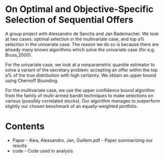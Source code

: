 # On Optimal and Objective-Specific Selection of Sequential Offers

A group project with Alessandro de Sanctis and Jan Rademacher. We look at two cases: optimal selection in the multivariate case, and top a% selection in the univariate case. The reason we do so is because there are already many known algorithms which solve the univariate case (for e.g. Bruss,2000).

For the univariate case, we look at a nonparametric quantile estimator to solve a variant of the secretary problem: accepting an offer
within the top a% of the true distribution with high certainty. We obtain an upper bound using Chernoff Bounding.

For the multivariate case, we use the upper confidence bound algorithm from the family of multi-armed bandit techniques to make selections
on various (possibly correlated stocks). Our algorithm manages to outperform slightly our chosen benchmark of an equally-weighted portfolio.

# Contents

* Paper - Kwa, Alessandro, Jan, Guillem.pdf - Paper summarizing our results
* code - Code used in analysis
